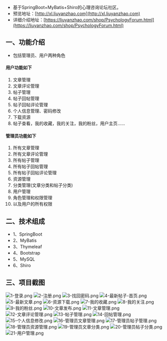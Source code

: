 - 基于SpringBoot+MyBatis+Shiro的心理咨询论坛社区。
- 预览地址：[http://xl.liuyanzhao.com](http://xl.liuyanzhao.com)
- 详细介绍地址：[https://liuyanzhao.com/shop/PsychologyForum.html](https://liuyanzhao.com/shop/PsychologyForum.html)



## 一、功能介绍
- 包括管理员、用户两种角色
#### 用户功能如下
1. 文章管理
2. 文章评论管理
3. 帖子管理
4. 帖子回帖管理
5. 帖子回帖评论管理
6. 个人信息管理、密码修改
7. 下载资源
8. 帖子查看，我的收藏，我的关注，我的粉丝，用户主页......

#### 管理员功能如下
1. 所有文章管理
2. 所有文章评论管理
3. 所有帖子管理
4. 所有帖子回帖管理
5. 所有帖子回帖评论管理
6. 资源管理
7. 分类管理(文章分类和帖子分类)
8. 用户管理
9. 角色管理和权限管理
10. 以及用户的所有权限

## 二、技术组成
- 1、SpringBoot
- 2、MyBatis
- 3、Thymeleaf
- 4、Bootstrap
- 5、MySQL
- 6、Shiro

## 三、项目截图
![1-登录.png](img/1-登录.png)
![2-注册.png](img/2-注册.png)
![3-找回密码.png](img/3-找回密码.png)
![4-最新帖子-首页.png](img/4-最新帖子-首页.png)
![5-最新文章.png](img/5-最新文章.png)
![6-资源下载.png](img/6-资源下载.png)
![7-我的收藏.png](img/7-我的收藏.png)
![8-我的关注.png](img/8-我的关注.png)
![9-我的粉丝.png](img/9-我的粉丝.png)
![10-文章发布.png](img/10-文章发布.png)
![11-文章管理.png](img/11-文章管理.png)
![12-文章评论管理.png](img/12-文章评论管理.png)
![13-帖子管理.png](img/13-帖子管理.png)
![14-回帖管理.png](img/14-回帖管理.png)
![15-个人信息修改.png](img/15-个人信息修改.png)
![16-管理员文章管理.png](img/16-管理员文章管理.png)
![17-管理员帖子管理.png](img/17-管理员帖子管理.png)
![18-管理员资源管理.png](img/18-管理员资源管理.png)
![19-管理员文章分类.png](img/19-管理员文章分类.png)
![20-管理员帖子分类.png](img/20-管理员帖子分类.png)
![21-用户管理.png](img/21-用户管理.png)







